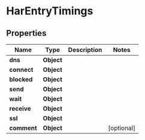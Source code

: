 

# HarEntryTimings


## Properties

| Name | Type | Description | Notes |
|------------ | ------------- | ------------- | -------------|
|**dns** | **Object** |  |  |
|**connect** | **Object** |  |  |
|**blocked** | **Object** |  |  |
|**send** | **Object** |  |  |
|**wait** | **Object** |  |  |
|**receive** | **Object** |  |  |
|**ssl** | **Object** |  |  |
|**comment** | **Object** |  |  [optional] |



